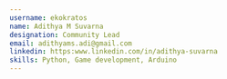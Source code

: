 ```yaml
---
username: ekokratos
name: Adithya M Suvarna
designation: Community Lead
email: adithyams.adi@gmail.com
linkedin: https:www.linkedin.com/in/adithya-suvarna
skills: Python, Game development, Arduino
---
```

